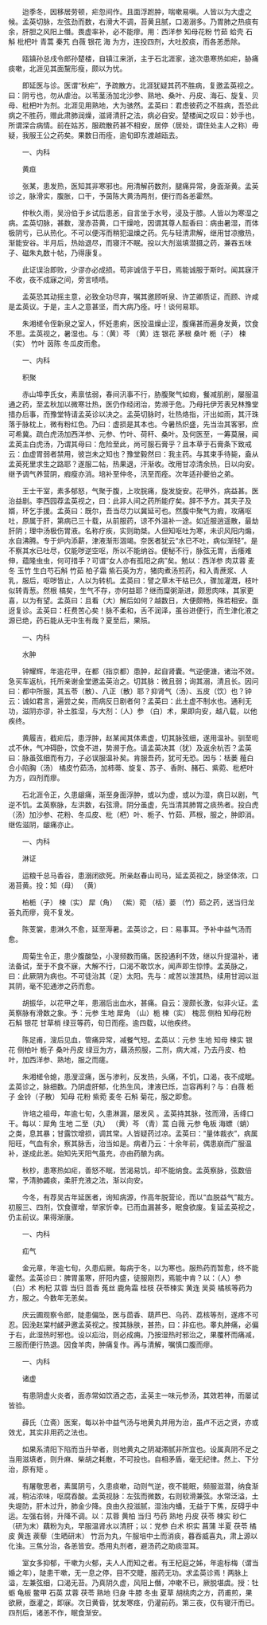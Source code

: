 <!-- { "loadSidebar": true } -->
　　迨季冬，因移居劳顿，疟忽间作。且面浮跗肿，喘嗽易嗔。人皆以为大虚之候。孟英切脉，左弦劲而数，右滑大不调，苔黄且腻，口渴溺多。乃胃肺之热痰有余，肝胆之风阳上僭。畏虚率补，必不能瘳。用：西洋参 知母花粉 竹茹 蛤壳 石斛 枇杷叶 青蒿 秦艽 白薇 银花 海 为方，连投四剂，大吐胶痰，而各恙悉除。

　　瓯镇孙总戌令郎孙楚楼，自镇江来浙，主于石北涯家，途次患寒热如疟，胁痛痰嗽，北涯见其面黧形瘦，颇以为忧。

　　即延医与诊。医谓“秋疟”，予疏散方。北涯犹疑其药不胜病，复邀孟英视之。曰：阴亏也，勿从虐治。以苇茎汤加北沙参、熟地、桑叶、丹皮、海石、旋复、贝母、枇杷叶为剂。北涯见用熟地，大为骇然。孟英曰：君虑彼药之不胜病，吾恐此病之不胜药，赠此肃肺润燥，滋肾清肝之法，病必自安。楚楼闻之叹曰：妙手也，所谓深合病情。前在姑苏，服疏散药甚不相安，居停（居处，谓住处主人之称）毋疑，我服王公之药矣。果数日而痊，逾旬即东渡越瓯去。

　　一、内科

　　黄疸

　　张某，患发热，医知其非寒邪也。用清解药数剂，腿痛异常，身面渐黄。孟英诊之，脉滑实，腹胀，口干，予茵陈大黄汤两剂，便行而各恙霍然。

　　仲秋久雨，吴汾伯于乡试后患恙，自言坐于水号，浸及于膝。人皆以为寒湿之病。孟英切脉，甚数，溲赤苔黄，口干燥呛，因谓其尊人酝香曰：病由暑湿，而体极阴亏，已从热化。不可以便泻而稍犯温燥之药。先与轻清肃解，继用甘凉撤热，渐能安谷。半月后，热始退尽，而寝汗不眠。投以大剂滋填潜摄之药，兼吞五味子、磁朱丸数十帖，乃得康复。

　　此证误治即败，少谬亦必成损。苟非诚信于平日，焉能诚服于斯时。闻其寐汗不收，夜不成寐之间，旁言啧啧。

　　孟英恐其动摇主意，必致全功尽弃，嘱其邀顾听泉、许芷卿质证，而顾、许咸是孟英议。于是，主人之意甚坚，而大病乃痊。吁！谈何易耶。

　　朱湘槎令侄新泉之室人，怀妊患痢，医投温燥止涩，腹痛甚而遍身发黄，饮食不思。孟英视之，暑湿也。与：（黄）芩 （黄）连 银花 茅根 桑叶 栀（子） 楝（实） 竹叶 茵陈 冬瓜皮而愈。

　　一、内科

　　积聚

　　赤山埠李氏女，素禀怯弱，春间汛事不行，胁腹聚气如瘕，餐减肌削，屡服温通之药，至孟秋加以微寒壮热，医仍作经闭治，势濒于危。乃母托伊芳表兄林豫堂措办后事，而豫堂特请孟英诊以决之。孟英切脉时，壮热烙指，汗出如雨，其汗珠落于脉枕上，微有粉红色。乃曰：虚损是其本也。今暑热炽盛，先当治其客邪，庶可希冀。疏白虎汤加西洋参、元参、竹叶、荷秆、桑叶。及何医至，一筹莫展，闻孟英主白虎汤，乃谓其母曰：危险至此，尚可服石膏乎？且本草于石膏条下致戒云：血虚胃弱者禁用，彼岂未之知也？豫堂毅然曰：我主药。与其束手待毙，盍从孟英死里求生之路耶？遂服二帖，热果退，汗渐收。改用甘凉清余热，日以向安。继予调气养营阴，瘕瘦亦消。培补至仲冬，汛至而痊。次年适孙夔伯之弟。

　　王士干室，素多郁怒，气聚于腹，上攻脘痛，旋发旋安。花甲外，病益甚。医治益剧。李西园荐孟英视之，曰：此非人间之药所能疗矣。辞不予方。其夫子及婿，环乞手援。孟英曰：既尔，吾当尽力以冀延可也。然腹中聚气为瘕，攻痛呕吐，原属于肝，第病已三十载，从前服药，谅不外温补一途。如近服逍遥散，最劫肝阴；理中汤极伤胃液。名称疗疾，实则助桀。人但知呕吐为寒，未识风阳内煽，水自沸腾。专于炉内添薪，津液渐形涸竭。奈医者犹云“水已不吐，病似渐轻”。是不察其水已吐尽，仅能哕逆空呕，所以不能纳谷。便秘不行，脉弦无胃，舌痿难伸，蕴隆虫虫，何可措手？可谓“女人亦有孤阳之病”矣。勉以：西洋参 肉苁蓉 麦冬 玉竹 生白芍石斛 竹茹 柏子霜 紫石英为方，猪肉煮汤煎药，和入青蔗浆、人乳，服后，呕哕皆止，人以为转机。孟英曰：譬之草木干枯已久，骤加灌溉，枝叶似转青葱。然根 槁矣，生气不存，亦何益耶？继而糜粥渐进，颇思肉味，其家更喜，以为有望。孟英曰：且看（大）解后如何？越数日，大便颇畅，殊若相安。亟迓复诊。孟英曰：枉费苦心矣！脉不柔和，舌不润泽，虽谷进便行，而生津化液之源已绝，药石能从无中生有哉？夏至后，果殒。

　　一、内科

　　水肿

　　钟耀辉，年逾花甲，在都（指京都）患肿，起自肾囊。气逆便溏，诸治不效。急买车返杭，托所亲谢金堂邀孟英治之。切其脉：微且弱；询其溺，清且长。因问曰：都中所服，其五苓（散）、八正（散）耶？抑肾气（汤）、五皮（饮）也？钟云：诚如君言，遍尝之矣，而病反日剧者何？孟英曰：此土虚不制水也。通利无功，滋阴亦谬，补土胜湿，与大剂：（人）参 （白）术，果即向安，越八载，以他疾终。

　　黄履吉，截疟后，患浮肿，赵某闻其体素虚，切其脉弦细，遂用温补。驯至呃忒不休，气冲碍卧，饮食不进，势濒于危。请孟英决其（犹）及返余杭否？孟英曰：脉虽弦细而有力，子必误服温补矣。肯服吾药，犹可无恐。因与：栝蒌 薤白 合小陷胸（汤） 橘皮竹茹汤，加柿蒂、旋复、苏子、香附、赭石、紫菀、枇杷叶为方，四剂而瘳。

　　石北涯令正，久患龈痛，渐至身面浮肿，或以为虚，或以为湿，病日以剧，气逆不饥。孟英察脉，左洪数，右弦滑。阴分虽虚，先当清其肺胃之痰热者。投白虎（汤）加沙参、花粉、冬瓜皮、枇（杷）叶、栀子、竹茹、芦根，服之，肿即消。继佐滋阴，龈痛亦止。

　　一、内科

　　淋证

　　运粮千总马香谷，患溺闭欲死。所亲赵春山司马，延孟英视之，脉坚体浓，口渴苔黄。投：知（母） （黄）

　　柏栀（子） 楝（实） 犀（角） （紫）菀 （栝）蒌 （竹）茹之药，送当归龙荟丸而瘳，竟不复发。

　　陈芰裳，患淋久不愈，延至溽暑。孟英诊之，曰：易事耳。予补中益气汤而愈。

　　周菊生令正，患少腹酸坠，小溲频数而痛。医投通利不效，继以升提温补，诸法备试，至于不食不寐，大解不行，口渴不敢饮水，闻声即生惊悸。孟英脉之，曰：此厥阴为病也。不可徒治其（足）太阳。先与：咸苦以泄其热，续用甘润以滋其阴，毫不犯通渗之药而愈。

　　胡振华，以花甲之年，患溺后出血水，甚痛。自云：溲颇长激，似非火证。孟英察脉有滑数之象。予：元参 生地 犀角 （山）栀 楝（实） 槐蕊 侧柏 知母花粉 石斛 银花 甘草梢 绿豆等药，旬日而痊。逾四载，以他疾终。

　　陈足甫，溲后见血，管痛异常，减餐气短。孟英以：元参 生地 知母 楝实 银花 侧柏叶 栀子 桑叶丹皮 绿豆为方，藕汤煎服，二剂，病大减，乃去丹皮、柏叶，加西洋参、熟地，服之而瘥。

　　朱湘槎令媳，患溲涩痛，医与渗利，反发热，头痛，不饥，口渴，夜不成眠。孟英诊之，脉细数。乃阴虚肝郁，化热生风，津液已烁，岂容再利？与：白薇 栀子 金铃（子散） 知母 花粉 紫菀 麦冬 石斛 菊花，服之即愈。

　　许培之祖母，年逾七旬，久患淋漏，屡发风 。孟英持其脉，弦而滑，舌绛口干。每以：犀角 生地 二至（丸） （黄）芩 （青）蒿 白薇 元参 龟板 海螵（蛸）之类，息其暴；甘露饮增损，调其常。人皆疑药过凉。孟英曰：“量体裁衣”，病属阳旺，气血有余，察其脉舌，治当如是。病者乃云：十余年前，偶患崩而广服温补，遂成此恙。始知先天阳气虽充，亦由药酿为病。

　　秋杪，患寒热如疟，善怒不眠，苦渴易饥，却不能纳食。孟英察脉，弦数倍常，予清肺蠲痰，柔肝充液之法，渐以向安。

　　今冬，有荐吴古年延医者，询知病源，作高年脱营论，而以“血脱益气”裁方。初服三、四剂，饮食骤增，举家忻幸。已而血漏甚多，眠食欲废。复延孟英视之，仍主前议。果得渐康。

　　一、内科

　　疝气

　　金元章，年逾七旬，久患疝厥。每病于冬，以为寒也。服热药而暂愈，终不能霍然。孟英诊曰：脾胃虽寒，肝阳内盛，徒服刚烈，焉能中肯？以：（人）参 （白）术 枸杞 苁蓉 当归 茴香 菟丝 鹿角霜 桂枝 茯苓楝实 黄连 吴萸 橘核等药为方，服之。今数年无恙矣。

　　庆云圃观察令郎，陡患偏坠，医与茴香、葫芦巴、乌药、荔核等剂，遂疼不可忍。因浼赵棠村鹾尹邀孟英视之。按其脉肤，甚热，曰：非疝也。睾丸肿痛，必偏于右，此湿热时邪也。设以疝治，则必成痈。乃按湿热时邪治之，果覆杯而痛减，三服而便行热退。因食羊肉，肿痛复作。再与清解，嘱慎口腹而瘳。

　　一、内科

　　诸虚

　　有患阴虚火炎者，面赤常如饮酒之态，孟英主一味元参汤，其效若神，而屡试皆验。

　　薛氏（立斋）医案，每以补中益气汤与地黄丸并用为治，虽卢不远之贤，亦或效尤，其实非用药之法也。

　　如果系清阳下陷而当升举者，则地黄丸之阴凝滞腻非所宜也。设属真阴不足之当用滋填者，则升麻、柴胡之耗散，不可投也。自相矛盾，毫无纪律。然上、下分治，原有矩 。

　　有屠敬思者，素属阴亏，久患痰嗽，动则气逆，夜不能眠，频服滋潜，纳食渐减，稍沾浓味，呕腐吞酸。孟英视脉：左弦而微数，右则软滑兼弦。水常泛溢，土失堤防，肝木过升，肺金少降。良由久投滋腻，湿浊内蟠，无益于下焦，反碍乎中运。左强右弱，升降不调。以：苁蓉 黄柏 当归 芍药 熟地 丹皮 茯苓 楝实 砂仁（研为末）藕粉为丸，早服温肾水以清肝；以：党参 白术 枳实 菖蒲 半夏 茯苓 橘皮 黄连 蒺藜（生晒研末） 竹沥为丸，午服培中土而消痰，暮吞威喜丸，肃上源以化浊。三焦分治，各恙皆安。悉用丸剂者，避汤药之助痰湿耳。

　　室女多抑郁，干嗽为火郁，夫人人而知之者。有王杞庭之姊，年逾标梅（谓当婚之年），陡患干嗽，无一息之停，目不交睫，服药无功。求孟英诊焉！两脉上溢，左兼弦细，口渴无苔。乃真阴久虚，风阳上僭，冲嗽不已，厥脱堪虞。授：牡蛎 龟板 鳖甲 石英 苁蓉 茯苓 熟地 归身 牛膝 冬虫 夏草 胡桃肉之方，药甫煎，果欲厥，亟灌之，即寐。次日黄昏，犹发寒痉，仍灌前药。第三夜，仅有寝汗而已。四剂后，诸恙不作，眠食渐安。

